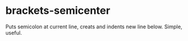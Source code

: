 # brackets-semicenter
Puts semicolon at current line, creats and indents new line below.
Simple, useful.

